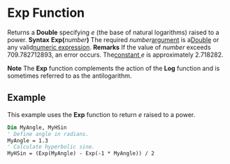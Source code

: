 
# Exp Function



Returns a  **Double** specifying _e_ (the base of natural logarithms) raised to a power.
 **Syntax**
 **Exp(**_number_**)**
The required  _number_[argument](b8bdf64f-5920-1ae9-16d0-b26d09524a30.md) is a[Double](b8bdf64f-5920-1ae9-16d0-b26d09524a30.md) or any valid[numeric expression](b8bdf64f-5920-1ae9-16d0-b26d09524a30.md).
 **Remarks**
If the value of  _number_ exceeds 709.782712893, an error occurs. The[constant ](b8bdf64f-5920-1ae9-16d0-b26d09524a30.md) _e_ is approximately 2.718282.

 **Note**  The  **Exp** function complements the action of the **Log** function and is sometimes referred to as the antilogarithm.


## Example

This example uses the  **Exp** function to return _e_ raised to a power.


```vb
Dim MyAngle, MyHSin
' Define angle in radians.
MyAngle = 1.3    
' Calculate hyperbolic sine.
MyHSin = (Exp(MyAngle) - Exp(-1 * MyAngle)) / 2  

```


